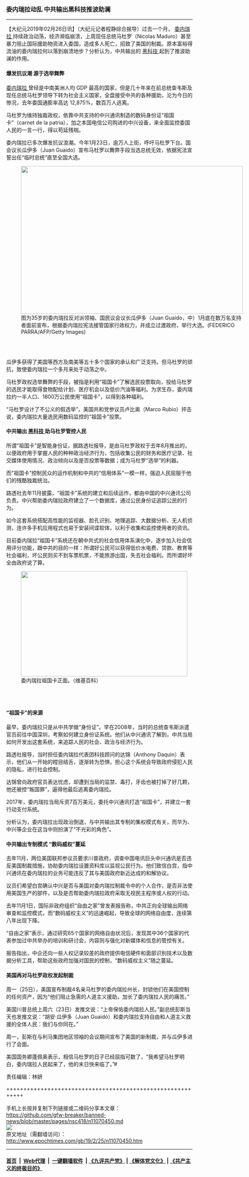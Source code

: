 ### 委内瑞拉动乱 中共输出黑科技推波助澜
------------------------

<p>
 【大纪元2019年02月26日讯】（大纪元记者程静综合报导）过去一个月，
 <a href="http://www.epochtimes.com/gb/tag/%E5%A7%94%E5%86%85%E7%91%9E%E6%8B%89.html">
  委内瑞拉
 </a>
 持续政治动荡，经济濒临崩溃，上周现任总统马杜罗（Nicolas Maduro）甚至暴力阻止国际援助物资进入委国，造成多人死亡，招致了美国的制裁。原本富裕得流油的委内瑞拉何以落到崩溃地步？分析认为，中共输出的
 <a href="http://www.epochtimes.com/gb/tag/%E9%BB%91%E7%A7%91%E6%8A%80.html">
  黑科技
 </a>
 起到了推波助澜的作用。
</p>
<h4>
 爆发抗议潮 源于选举舞弊
</h4>
<p>
 <a href="http://www.epochtimes.com/gb/tag/%E5%A7%94%E5%86%85%E7%91%9E%E6%8B%89.html">
  委内瑞拉
 </a>
 曾经是中南美洲人均 GDP 最高的国家，但是几十年来在前总统查韦斯及现任总统马杜罗领导下转为社会主义国家，全盘接受中共的各种援助，沦为今日的惨况，去年委国通膨率高达 12,875%，数百万人逃离。
</p>
<p>
 马杜罗为维持独裁政权，依靠中共支持的中兴通讯制造的数码身份证“祖国卡”（carnet de la patria），加之本国电信公司购进的中兴设备，来全面监控委国人民的一言一行，得以苟延残喘。
</p>
<p>
 委内瑞拉已多次爆发抗议浪潮。今年1月23日，逾万人上街，呼吁马杜罗下台。国会议长瓜伊多（Juan Guaido）宣布马杜罗以舞弊手段当选总统无效，依据宪法宣誓出任“临时总统”直至全国大选。
</p>
<figure class="wp-caption aligncenter" id="attachment_10997262" style="width: 600px">
 <a href="http://i.epochtimes.com/assets/uploads/2019/01/GettyImages-1087225714.jpg">
  <img alt="" class="size-large wp-image-10997262" height="399" src="http://i.epochtimes.com/assets/uploads/2019/01/GettyImages-1087225714-600x399.jpg" width="600"/>
 </a>
 <br/><figcaption class="wp-caption-text">
  图为35岁的委内瑞拉反对派领袖、国民议会议长瓜伊多（Juan Guaido，中）1月底在数万名支持者面前宣布，根据委内瑞拉宪法接管国家行政权力，并成立过渡政府，举行大选。(FEDERICO PARRA/AFP/Getty Images)
 </figcaption><br/>
</figure><br/>
<p>
 瓜伊多获得了美国等西方及南美等五十多个国家的承认和广泛支持。但马杜罗的顽抗，致使委内瑞拉一个多月来处于动荡之中。
</p>
<p>
 马杜罗政权选举舞弊的手段，被指是利用“祖国卡”了解选民投票取向，投给马杜罗的选民才能取得食物配给计划、医疗机会以及低价汽油等福利。为求生存，委内瑞拉约一半人口、1800万公民使用“祖国卡”，以得到各种福利。
</p>
<p>
 “马杜罗设计了不公义的假选举”，美国共和党参议员卢比奥（Marco Rubio）抨击说，委内瑞拉大量选民用数码监控的“祖国卡”投票。
</p>
<h4>
 中共输出
 <a href="http://www.epochtimes.com/gb/tag/%E9%BB%91%E7%A7%91%E6%8A%80.html">
  黑科技
 </a>
 助马杜罗管控人民
</h4>
<p>
 所谓“祖国卡”是智能身份证，据路透社报导，是由马杜罗政权于去年8月推出的，以便政府用于掌握人民的种种政治经济行为，包括收集公民的财务和医疗记录、社交媒体使用情况、政治倾向以及是否投票等数据；成为马杜罗“选举”的利器。
</p>
<p>
 而“祖国卡”控制民众的运作机制和中共的“信用体系”一模一样，强迫人民屈服于他们的残酷独裁统治。
</p>
<p>
 路透社去年11月披露，“祖国卡”系统的建立和后续运作，都由中国的中兴通讯公司负责。中兴帮助委内瑞拉政府建立了一个数据库，通过公民身份证追踪公民的行为。
</p>
<p>
 如今这套系统搭配高性能的监视器、脸孔识别、地理追踪、大数据分析、无人机侦测，连许多手机应用程式也易于安装间谍软体，以利于收集和监控使用者的资讯。
</p>
<p>
 目前委内瑞拉“祖国卡”系统还在朝中共式的社会信用体系演化中，逐步加入社会信用评分功能，跟中共的目的一样：所谓好公民可以获得低价水电费、贷款、教育等社会福利，坏公民则买不到车票机票，不能旅游出国，失去社会福利。而所谓好坏全由政府说了算。
</p>
<figure class="wp-caption aligncenter" id="attachment_11071024" style="width: 450px">
 <a href="http://i.epochtimes.com/assets/uploads/2019/02/Carnet_de_la_Patria_Obverse.jpg">
  <img alt="" class="wp-image-11071024 size-medium" height="284" src="http://i.epochtimes.com/assets/uploads/2019/02/Carnet_de_la_Patria_Obverse-450x284.jpg" width="450"/>
 </a>
 <br/><figcaption class="wp-caption-text">
  委内瑞拉祖国卡正面。（维基百科）
 </figcaption><br/>
</figure><br/>
<h4>
 “祖国卡”的来源
</h4>
<p>
 最早，委内瑞拉只是从中共学做“身份证”。早在2008年，当时的总统查韦斯派遣官员前往中国深圳，考察如何建立身份证系统。他们从中兴通讯了解到，中共当局如何开发出这套系统，来追踪人民的社会、政治与经济行为。
</p>
<p>
 路透社报导，当时担任委内瑞拉代表团科技顾问的达锦（Anthony Daquin）表示，他们从一开始的瞠目结舌，逐渐转为恐惧，担心这个系统会导致政府侵犯人民的隐私，进行社会控制。
</p>
<p>
 达锦曾向政府官员表达忧虑，却遭到当局的监禁、毒打，牙齿也被打掉了好几颗，他还被控“叛国罪”，逼得他最后逃离委内瑞拉。
</p>
<p>
 2017年，委内瑞拉当局斥资7百万美元，委托中兴通讯打造“祖国卡”，并建立一套行动支付系统。
</p>
<p>
 分析认为，委内瑞拉出现政治倒退，与中共输出其专制的集权模式有关，而华为、中兴等企业在这当中则扮演了“不光彩的角色”。
</p>
<h4>
 中共输出专制模式 “数码威权”蔓延
</h4>
<p>
 去年11月，两位美国联邦参议员要求川普政府，调查中国电讯巨头中兴通讯是否违反美国制裁措施，协助委内瑞拉设置资料库以监视公民行为。他们致信白宫，指中兴通讯在委内瑞拉的业务可能违反了其与美国政府新近达成的和解协议。
</p>
<p>
 议员们希望白宫确认中兴是否与美国对委内瑞拉制裁令中的个人合作，是否非法使用美国生产的部件，以及是否帮助委内瑞拉政府采取无视民主程序或人权的行动。
</p>
<p>
 去年11月1日，国际非政府组织“自由之家”曾发表报告称，中共正向全球输出网络审查和监控模式，而“数码威权主义”的迅速崛起，导致全球的网络自由度，连续第八年出现下降。
</p>
<p>
 “自由之家”表示，通过研究65个国家的网络自由状况后，发现其中36个国家的代表参加过中共举办的培训和研讨会，内容则与强化对新媒体和信息的管控有关。
</p>
<p>
 报告指出，中企还向一些人权记录较差的政府提供电信硬件和面部识别技术以及数据分析工具，帮助这些政府加强对国民的控制，“数码威权主义”随之蔓延。
</p>
<h4>
 美国再对马杜罗政权发起制裁
</h4>
<p>
 周一（25日），美国宣布制裁4名亲马杜罗的委内瑞拉州长，封锁他们在美国控制的任何资产，因为“他们阻止急需的人道主义援助，加长了委内瑞拉人民的痛苦。”
</p>
<p>
 美国川普总统上周六（23日）发推文说：“上帝保佑委内瑞拉人民。”副总统彭斯当天也发推文说：“胡安‧瓜伊多（Juan Guaidó）和委内瑞拉支持自由和人道主义救援的全体人民：我们与你同在。”
</p>
<p>
 周一，彭斯在与利马集团地区领袖的会议期间宣布了美国的新制裁，并与瓜伊多进行了会面。
</p>
<p>
 美国国务卿蓬佩奥表示，相信马杜罗的日子已经屈指可数了，“我希望马杜罗明白，委内瑞拉人民起来了，他的末日快来临了。”#
</p>
<p>
 责任编辑：林妍
</p>

+++++++++++++++++++++++++++++++++++++++++++++++++++++++++++<br/><br/>
手机上长按并复制下列链接或二维码分享本文章：<br/>
https://github.com/gfw-breaker/banned-news/blob/master/pages/nsc418/n11070450.md <br/>
<a href='https://github.com/gfw-breaker/banned-news/blob/master/pages/nsc418/n11070450.md'><img src='https://github.com/gfw-breaker/banned-news/blob/master/pages/nsc418/n11070450.md.png'/></a> <br/>
原文地址（需翻墙访问）：http://www.epochtimes.com/gb/19/2/25/n11070450.htm


------------------------
#### [首页](https://github.com/gfw-breaker/banned-news/blob/master/README.md) &nbsp;|&nbsp; [Web代理](https://github.com/labour-camp/helloworld) &nbsp;|&nbsp; [一键翻墙软件](https://github.com/gfw-breaker/nogfw/blob/master/README.md) &nbsp;| [《九评共产党》](https://github.com/gfw-breaker/9ping.md/blob/master/README.md#九评之一评共产党是什么) | [《解体党文化》](https://github.com/gfw-breaker/jtdwh.md/blob/master/README.md) | [《共产主义的终极目的》](https://github.com/gfw-breaker/gczydzjmd.md/blob/master/README.md)

